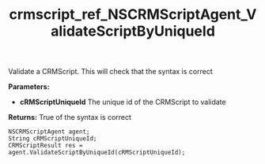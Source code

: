﻿---
title: crmscript_ref_NSCRMScriptAgent_ValidateScriptByUniqueId
description: CRMScriptResult ValidateScriptByUniqueId(String cRMScriptUniqueId)
intellisense: NSCRMScriptAgent.ValidateScriptByUniqueId
keywords: NSCRMScriptAgent,ValidateScriptByUniqueId
so.topic: reference
---

Validate a CRMScript. This will check that the syntax is correct

**Parameters:**
 - **cRMScriptUniqueId** The unique id of the CRMScript to validate

**Returns:** True of the syntax is correct

```crmscript
NSCRMScriptAgent agent;
String cRMScriptUniqueId;
CRMScriptResult res = agent.ValidateScriptByUniqueId(cRMScriptUniqueId);
```


